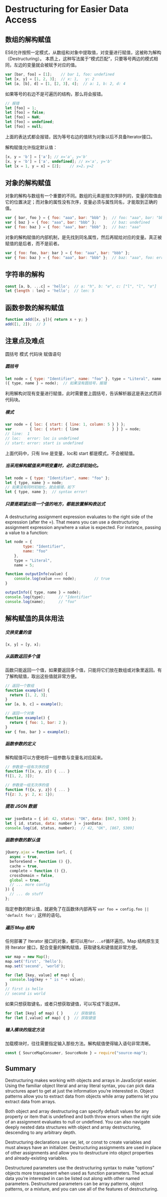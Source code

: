 # Destructuring for Easier Data Access

## 数组的解构赋值

ES6允许按照一定模式，从数组和对象中提取值，对变量进行赋值，这被称为解构（Destructuring）。
本质上，这种写法属于“模式匹配”，只要等号两边的模式相同，左边的变量就会被赋予对应的值。

```js
var [bar, foo] = [1];    // bar 1, foo: undefined
let [x, y] = [1, 2, 3];  // x: 1,   y: 2
let [a, [b], d] = [1, [2, 3], 4];  // a: 1, b: 2, d: 4
```

如果等号的右边不是可遍历的结构，那么将会报错。

```js
// 报错
let [foo] = 1;
let [foo] = false;
let [foo] = NaN;
let [foo] = undefined;
let [foo] = null;
```

上面的表达式都会报错，因为等号右边的值转为对象以后不具备Iterator接口。

解构赋值允许指定默认值：

```js
[x, y = 'b'] = ['a']; // x='a', y='b'
[x, y = 'b'] = ['a', undefined]; // x='a', y='b'
let [x = 1, y = x] = [2];    // x=2，y=2
```

## 对象的解构赋值

对象的解构与数组有一个重要的不同。数组的元素是按次序排列的，变量的取值由它的位置决定；而对象的属性没有次序，变量必须与属性同名，才能取到正确的值。

```js
var { bar, foo } = { foo: "aaa", bar: "bbb" };  // foo: "aaa", bar: "bbb"
var { baz } = { foo: "aaa", bar: "bbb" };       // baz: undefined
var { foo: baz } = { foo: "aaa", bar: "bbb" };  // baz: "aaa"
```

对象的解构赋值的内部机制，是先找到同名属性，然后再赋给对应的变量。真正被赋值的是后者，而不是前者。

```js
var { foo: foo, bar: bar } = { foo: "aaa", bar: "bbb" };
var { foo: baz } = { foo: "aaa", bar: "bbb" };  // baz: "aaa", foo: error: foo is not defined
```

## 字符串的解构

```js
const [a, b, ...c] = 'hello';  // a: "h", b: "e", c: ["l", "l", "o"]
let {length : len} = 'hello';  // len: 5
```

## 函数参数的解构赋值

```js
function add([x, y]){ return x + y; }
add([1, 2]);  // 3
```

## 注意点及难点

圆括号 模式 代码块 赋值语句

##### 圆括号

```js
let node = { type: "Identifier", name: "foo" }, type = "Literal", name = 5;
({ type, name } = node);  // 如果没有圆括号，报错
```

利用解构对现有变量进行赋值，此时需要套上圆括号，告诉解析器这是表达式而非代码块。

##### 模式

```js
var node = { loc: { start: { line: 1, column: 5 } } };
var        { loc: { start: { line               } } } = node;
// line:  1
// loc:   error: loc is undefined
// start: error: start is undefined
```

上面代码中，只有 line 是变量，loc和 start 都是模式，不会被赋值。

##### 当采用解构赋值来声明变量时，必须立即初始化。

```js
let node = { type: "Identifier", name: "foo" };
let { type, name } = node;
// 如果没有同时初始化，就会报错，如下
let { type, name };  // syntax error!
```

##### 只要是期望出现一个值的地方，都能放置解构表达式

A destructuring assignment expression evaluates to the right side of the expression (after the =). That means you can use a destructuring assignment expression anywhere a value is expected. For instance, passing a value to a function:

```js
let node = {
        type: "Identifier",
        name: "foo"
    },
    type = "Literal",
    name = 5;

function outputInfo(value) {
    console.log(value === node);        // true
}

outputInfo({ type, name } = node);
console.log(type);      // "Identifier"
console.log(name);      // "foo"
```

## 解构赋值的具体用法

##### 交换变量的值

```js
[x, y] = [y, x];
```

##### 从函数返回多个值

函数只能返回一个值，如果要返回多个值，只能将它们放在数组或对象里返回。有了解构赋值，取出这些值就非常方便。

```js
// 返回一个数组
function example() {
  return [1, 2, 3];
}
var [a, b, c] = example();

// 返回一个对象
function example() {
  return { foo: 1, bar: 2 };
}
var { foo, bar } = example();
```

##### 函数参数的定义

解构赋值可以方便地将一组参数与变量名对应起来。

```js
// 参数是一组有次序的值
function f([x, y, z]) { ... }
f([1, 2, 3]);

// 参数是一组无次序的值
function f({x, y, z}) { ... }
f({z: 3, y: 2, x: 1});
```

##### 提取 JSON 数据

```js
var jsonData = { id: 42, status: "OK", data: [867, 5309] };
let { id, status, data: number } = jsonData;
console.log(id, status, number);  // 42, "OK", [867, 5309]
```

##### 函数参数的默认值

```js
jQuery.ajax = function (url, {
  async = true,
  beforeSend = function () {},
  cache = true,
  complete = function () {},
  crossDomain = false,
  global = true,
  // ... more config
}) {
  // ... do stuff
};
```

指定参数的默认值，就避免了在函数体内部再写 `var foo = config.foo || 'default foo';` 这样的语句。

##### 遍历 Map 结构

任何部署了 Iterator 接口的对象，都可以用`for...of`循环遍历。Map 结构原生支持 Iterator 接口，配合变量的解构赋值，获取键名和键值就非常方便。

```javascript
var map = new Map();
map.set('first', 'hello');
map.set('second', 'world');

for (let [key, value] of map) {
  console.log(key + " is " + value);
}
// first is hello
// second is world
```

如果只想获取键名，或者只想获取键值，可以写成下面这样。

```javascript
for (let [key] of map) { }     // 获取键名
for (let [,value] of map) { }  // 获取键值
```

##### 输入模块的指定方法

加载模块时，往往需要指定输入那些方法。解构赋值使得输入语句非常清晰。

```javascript
const { SourceMapConsumer, SourceNode } = require("source-map");
```

## Summary

Destructuring makes working with objects and arrays in JavaScript easier. Using the familiar object literal and array literal syntax, you can pick data structures apart to get at just the information you’re interested in. Object patterns allow you to extract data from objects while array patterns let you extract data from arrays.

Both object and array destructuring can specify default values for any property or item that is undefined and both throw errors when the right side of an assignment evaluates to null or undefined. You can also navigate deeply nested data structures with object and array destructuring, descending to any arbitrary depth.

Destructuring declarations use var, let, or const to create variables and must always have an initializer. Destructuring assignments are used in place of other assignments and allow you to destructure into object properties and already-existing variables.

Destructured parameters use the destructuring syntax to make “options” objects more transparent when used as function parameters. The actual data you’re interested in can be listed out along with other named parameters. Destructured parameters can be array patterns, object patterns, or a mixture, and you can use all of the features of destructuring.

